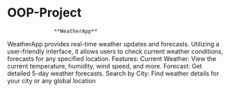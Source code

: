 # OOP-Project

                   **WeatherApp**
WeatherApp provides real-time weather updates and forecasts. Utilizing a user-friendly interface, it allows users to check current weather conditions, forecasts for any specified location.
Features:
Current Weather: View the current temperature, humidity, wind speed, and more.
Forecast: Get detailed 5-day weather forecasts.
Search by City: Find weather details for your city or any global location
